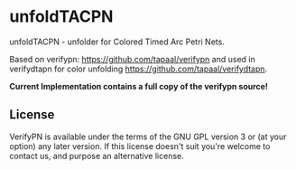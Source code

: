 # unfoldTACPN
unfoldTACPN - unfolder for Colored Timed Arc Petri Nets.

Based on verifypn: https://github.com/tapaal/verifypn and used in verifydtapn for color unfolding https://github.com/tapaal/verifydtapn.

**Current Implementation contains a full copy of the verifypn source!**

## License
VerifyPN is available under the terms of the GNU GPL version 3 or (at your option) any later version.
If this license doesn't suit you're welcome to contact us, and purpose an alternative license.
